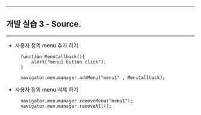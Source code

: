 <!--
{
	"title": "개발 실습 3 - Source. ",
	"group": 2,
	"order": 21
}
-->

-----------------------

## 개발 실습 3 - Source.  ##

-----------------------
- 사용자 정의 menu 추가 하기 
  
		function MenuCallback(){
			alert("menu1 button click");
		}

		navigator.menumanager.addMenu("menu1" , MenuCallback);

- 사용자 정의 menu 삭제 하기 

 		navigator.menumanager.removeMenu("menu1");
		navigator.menumanager.removeAll();









